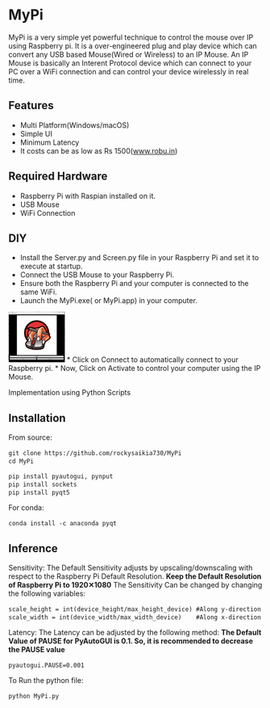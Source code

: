 # MyPi
MyPi is a very simple yet powerful technique to control the mouse over IP using Raspberry pi. It is a over-engineered plug and play device which can convert any USB based Mouse(Wired or Wireless) to an IP Mouse. An IP Mouse is basically an Interent Protocol device which can connect to your PC over a WiFi connection and can control your device wirelessly in real time.

## Features
- Multi Platform(Windows/macOS) 
- Simple UI 
- Minimum Latency
- It costs can be as low as Rs 1500(www.robu.in)

## Required Hardware
- Raspberry Pi with Raspian installed on it.
- USB Mouse
- WiFi Connection

## DIY
* Install the Server.py and Screen.py file in your Raspberry Pi and set it to execute at startup. 
* Connect the USB Mouse to your Raspberry Pi.
* Ensure both the Raspberry Pi and your computer is connected to the same WiFi.
* Launch the MyPi.exe( or MyPi.app) in your computer.
<img src='img/window.png' height=100>
* Click on Connect to automatically connect to your Raspberry pi.
* Now, Click on Activate to control your computer using the IP Mouse.

Implementation using Python Scripts

## Installation
From source:
```
git clone https://github.com/rockysaikia730/MyPi
cd MyPi
```
```
pip install pyautogui, pynput
pip install sockets
pip install pyqt5
```
For conda:
```
conda install -c anaconda pyqt
```
## Inference

Sensitivity: The Default Sensitivity adjusts by upscaling/downscaling with respect to the Raspberry Pi Default Resolution.
**Keep the Default Resolution of Raspberry Pi to 1920✕1080**
The Sensitivity Can be changed by changing the following variables:
```
scale_height = int(device_height/max_height_device) #Along y-direction
scale_width = int(device_width/max_width_device)    #Along x-direction
```

Latency: The Latency can be adjusted by the following method:
**The Default Value of PAUSE for PyAutoGUI is 0.1. So, it is recommended to decrease the PAUSE value**
```
pyautogui.PAUSE=0.001
```
To Run the python file:
```
python MyPi.py
```
